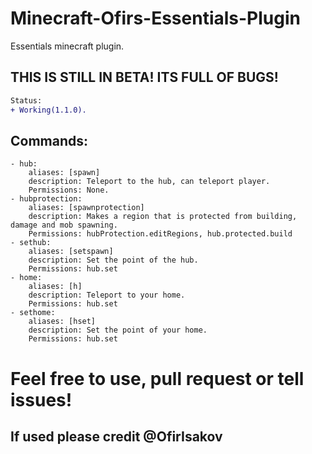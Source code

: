 # Minecraft-Ofirs-Essentials-Plugin
Essentials minecraft plugin.


## THIS IS STILL IN BETA! ITS FULL OF BUGS!
```diff
Status: 
+ Working(1.1.0).
```


## Commands:
```
- hub:
	aliases: [spawn]
	description: Teleport to the hub, can teleport player.
	Permissions: None.
- hubprotection:
	aliases: [spawnprotection]
	description: Makes a region that is protected from building, damage and mob spawning.
	Permissions: hubProtection.editRegions, hub.protected.build
- sethub:
	aliases: [setspawn]
	description: Set the point of the hub.
	Permissions: hub.set
- home:
	aliases: [h]
	description: Teleport to your home.
	Permissions: hub.set
- sethome:
	aliases: [hset]
	description: Set the point of your home.
	Permissions: hub.set
```


# Feel free to use, pull request or tell issues!
## If used please credit @OfirIsakov